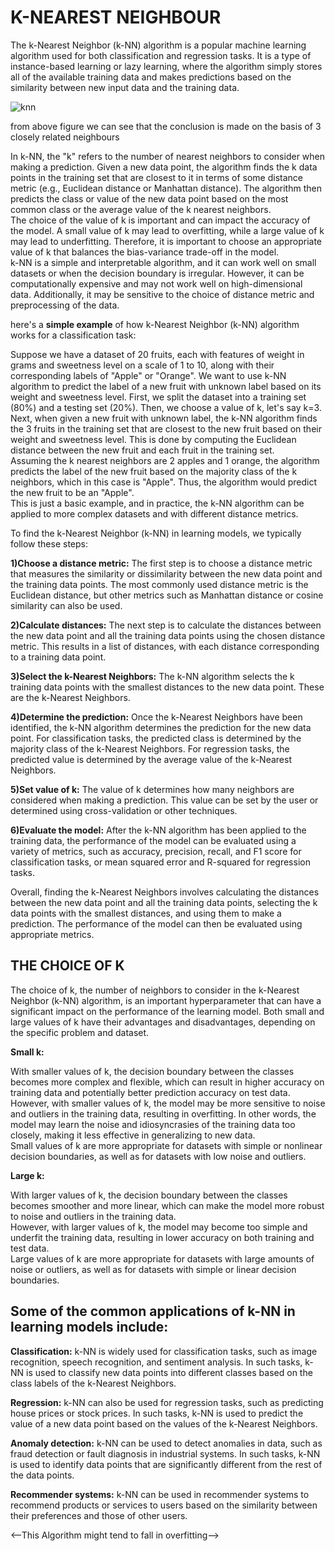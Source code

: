 # K-NEAREST NEIGHBOUR  
The k-Nearest Neighbor (k-NN) algorithm is a popular machine learning algorithm used for both classification and regression tasks. It is a type of instance-based 
learning or lazy learning, where the algorithm simply stores all of the available training data and makes predictions based on the similarity between new input data and the training data.
 
![knn](http://res.cloudinary.com/dyd911kmh/image/upload/f_auto,q_auto:best/v1531424125/KNN_final1_ibdm8a.png)  

from above figure we can see that the conclusion is made on the basis of 3 closely related neighbours 

In k-NN, the "k" refers to the number of nearest neighbors to consider when making a prediction. Given a new data point, the algorithm finds the k data points in the 
training set that are closest to it in terms of some distance metric (e.g., Euclidean distance or Manhattan distance). The algorithm then predicts the class or value 
of the new data point based on the most common class or the average value of the k nearest neighbors.  
The choice of the value of k is important and can impact the accuracy of the model. A small value of k may lead to overfitting, while a large value of k may lead to 
underfitting. Therefore, it is important to choose an appropriate value of k that balances the bias-variance trade-off in the model.  
k-NN is a simple and interpretable algorithm, and it can work well on small datasets or when the decision boundary is irregular. However, it can be computationally 
expensive and may not work well on high-dimensional data. Additionally, it may be sensitive to the choice of distance metric and preprocessing of the data.  

here's a **simple example** of how k-Nearest Neighbor (k-NN) algorithm works for a classification task:  

Suppose we have a dataset of 20 fruits, each with features of weight in grams and sweetness level on a scale of 1 to 10, along with their corresponding labels of 
"Apple" or "Orange". We want to use k-NN algorithm to predict the label of a new fruit with unknown label based on its weight and sweetness level.
First, we split the dataset into a training set (80%) and a testing set (20%). Then, we choose a value of k, let's say k=3.  
Next, when given a new fruit with unknown label, the k-NN algorithm finds the 3 fruits in the training set that are closest to the new fruit based on their weight and 
sweetness level. This is done by computing the Euclidean distance between the new fruit and each fruit in the training set.  
Assuming the k nearest neighbors are 2 apples and 1 orange, the algorithm predicts the label of the new fruit based on the majority class of the k neighbors, which in 
this case is "Apple". Thus, the algorithm would predict the new fruit to be an "Apple".  
This is just a basic example, and in practice, the k-NN algorithm can be applied to more complex datasets and with different distance metrics.  

To find the k-Nearest Neighbor (k-NN) in learning models, we typically follow these steps:  

**1)Choose a distance metric:** The first step is to choose a distance metric that measures the similarity or dissimilarity between the new data point and the training data points. The most commonly used distance metric is the Euclidean distance, but other metrics such as Manhattan distance or cosine similarity can also be used.

**2)Calculate distances:** The next step is to calculate the distances between the new data point and all the training data points using the chosen distance metric. This results in a list of distances, with each distance corresponding to a training data point.

**3)Select the k-Nearest Neighbors:** The k-NN algorithm selects the k training data points with the smallest distances to the new data point. These are the k-Nearest Neighbors.

**4)Determine the prediction:** Once the k-Nearest Neighbors have been identified, the k-NN algorithm determines the prediction for the new data point. For classification tasks, the predicted class is determined by the majority class of the k-Nearest Neighbors. For regression tasks, the predicted value is determined by the average value of the k-Nearest Neighbors.

**5)Set value of k:** The value of k determines how many neighbors are considered when making a prediction. This value can be set by the user or determined using cross-validation or other techniques.

**6)Evaluate the model:** After the k-NN algorithm has been applied to the training data, the performance of the model can be evaluated using a variety of metrics, such as accuracy, precision, recall, and F1 score for classification tasks, or mean squared error and R-squared for regression tasks.

Overall, finding the k-Nearest Neighbors involves calculating the distances between the new data point and all the training data points, selecting the k data points with the smallest distances, and using them to make a prediction. The performance of the model can then be evaluated using appropriate metrics. 

## THE CHOICE OF K
The choice of k, the number of neighbors to consider in the k-Nearest Neighbor (k-NN) algorithm, is an important hyperparameter that can have a significant impact on the performance of the learning model. Both small and large values of k have their advantages and disadvantages, depending on the specific problem and dataset.  

**Small k:**  

With smaller values of k, the decision boundary between the classes becomes more complex and flexible, which can result in higher accuracy on training data and potentially better prediction accuracy on test data.  
However, with smaller values of k, the model may be more sensitive to noise and outliers in the training data, resulting in overfitting. In other words, the model may learn the noise and idiosyncrasies of the training data too closely, making it less effective in generalizing to new data.  
Small values of k are more appropriate for datasets with simple or nonlinear decision boundaries, as well as for datasets with low noise and outliers.  

**Large k:**  

With larger values of k, the decision boundary between the classes becomes smoother and more linear, which can make the model more robust to noise and outliers in the training data.  
However, with larger values of k, the model may become too simple and underfit the training data, resulting in lower accuracy on both training and test data.  
Large values of k are more appropriate for datasets with large amounts of noise or outliers, as well as for datasets with simple or linear decision boundaries.  

##  Some of the common applications of k-NN in learning models include:

**Classification:** k-NN is widely used for classification tasks, such as image recognition, speech recognition, and sentiment analysis. In such tasks, k-NN is used to classify new data points into different classes based on the class labels of the k-Nearest Neighbors.  

**Regression:** k-NN can also be used for regression tasks, such as predicting house prices or stock prices. In such tasks, k-NN is used to predict the value of a new data point based on the values of the k-Nearest Neighbors.  

**Anomaly detection:** k-NN can be used to detect anomalies in data, such as fraud detection or fault diagnosis in industrial systems. In such tasks, k-NN is used to identify data points that are significantly different from the rest of the data points.  

**Recommender systems:** k-NN can be used in recommender systems to recommend products or services to users based on the similarity between their preferences and those of other users.  

<--This Algorithm might tend to fall in overfitting-->
